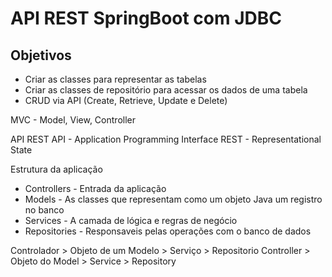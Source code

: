 # API REST SpringBoot com JDBC

## Objetivos
- Criar as classes para representar as tabelas
- Criar as classes de repositório para acessar os dados de uma tabela
- CRUD via API (Create, Retrieve, Update e Delete) 

MVC - Model, View, Controller

API REST
API - Application Programming Interface
REST - Representational State

Estrutura da aplicação
- Controllers - Entrada da aplicação
- Models - As classes que representam como um objeto Java um registro no banco
- Services - A camada de lógica e regras de negócio
- Repositories - Responsaveis pelas operações com o banco de dados

Controlador > Objeto de um Modelo > Serviço > Repositorio 
Controller > Objeto do Model > Service > Repository